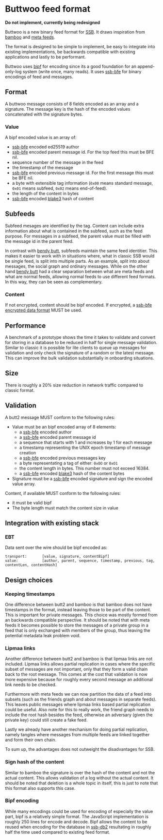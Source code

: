 # Buttwoo feed format

**Do not implement, currently being redesigned**

Buttwoo is a new binary feed format for [SSB]. It draws inspiration
from [bamboo] and [meta feeds].

The format is designed to be simple to implement, be easy to integrate
into existing implementations, be backwards compatible with existing
applications and lastly to be performant.

Buttwoo uses [bipf] for encoding since its a good foundation for an
append-only-log system (write once, many reads). It uses [ssb-bfe] for
binary encodings of feed and messages.

## Format

A buttwoo message consists of 8 fields encoded as an array and a
signature. The message key is the hash of the encoded values
concatenated with the signature bytes.

### Value

A bipf encoded value is an array of:

 - [ssb-bfe] encoded ed25519 author
 - [ssb-bfe] encoded parent message id. For the top feed this must be
   BFE nil.
 - sequence number of the message in the feed
 - the timestamp of the message
 - [ssb-bfe] encoded previous message id. For the first message this
   must be BFE nil.
 - a byte with extensible tag information (`0x00` means standard
   message, `0x01` means subfeed, `0x02` means end-of-feed).
 - the length of the content in bytes
 - [ssb-bfe] encoded [blake3] hash of content

## Subfeeds

Subfeed mesages are identified by the tag. Content can include extra
information about what is contained in the subfeed, such as the feed
purpose. For messages in a subfeed, the parent value must be filled
with the message id in the parent feed.

In contrast with [bendy butt], subfeeds maintain the same feed
identitier. This makes it easier to work with in situations where,
what in classic SSB would be single feed, is split into multiple
parts. As an example, split into about messages, the social graph and
ordinary messages. While on the other hand [bendy butt] had a clear
separation between what are meta feeds and what are normal feeds,
allowing normal feeds to use different feed formats. In this way, they
can be seen as complementary.

### Content

If not encrypted, content should be bipf encoded. If encrypted, a
[ssb-bfe encrypted data format] MUST be used.

## Performance

A benchmark of a prototype shows the time it takes to validate and
convert for storing in a database to be reduced in half for single
message validation. Similar to classic it is possible for lite clients
to queue up messages for validation and only check the signature of a
random or the latest message. This can improve the bulk validation
substantially in onboarding situations.

## Size

There is roughly a 20% size reduction in network traffic compared to
classic format.

## Validation

A butt2 message MUST conform to the following rules:
 - Value must be an bipf encoded array of 8 elements:
   - a [ssb-bfe] encoded author
   - a [ssb-bfe] encoded parent message id
   - a sequence that starts with 1 and increases by 1 for each message
   - a timestamp representing the UNIX epoch timestamp of message
     creation
   - a [ssb-bfe] encoded previous messages key
   - a byte representating a tag of either: `0xOO` or `0xO1`
   - the content length in bytes. This number must not exceed 16384.
   - a [ssb-bfe] encoded [blake3] hash of the content bytes
 - Signature must be a [ssb-bfe] encoded signature and sign the
   encoded value array.

Content, if available MUST conform to the following rules: 
 - it must be valid bipf
 - The byte length must match the content size in value

## Integration with existing stack

### EBT

Data sent over the wire should be bipf encoded as:

```
transport:       [value, signature, contentBipf]
value:           [author, parent, sequence, timestamp, previous, tag, contentLen, contentHash]
```

## Design choices

### Keeping timestamps

One difference between butt2 and bamboo is that bamboo does not have
timestamps in the format, instead leaving those to be part of the
content. This is important for private messages. This choice was
mostly formed from an backwards compatible perspective. It should be
noted that with meta feeds it becomes possible to store the messages
of a private group in a feed that is only exchanged with members of
the group, thus leaving the potential metadata leak problem void.

### Lipmaa links

Another difference between butt2 and bamboo is that lipmaa links are
not included. Lipmaa links allows partial replication in cases where
the specific subset of messages are not important, only that they form
a valid chain back to the root message. This comes at the cost that
validation is now more expensive because for roughly every second
message an additional link needs to be checked.

Furthermore with meta feeds we can now partition the data of a feed
into subsets (such as the friends graph and about messages in separate
feeds). This leaves public messages where lipmaa links based partial
replication could be useful. Also note for this to really work, the
friend graph needs to include the root hash besides the feed,
otherwise an adversary (given the private key) could still create a
fake feed. 

Lastly we already have another mechanism for doing partial
replication, namely tangles where messages from multiple feeds are
linked together and form their own chain.

To sum up, the advantages does not outweight the disadvantages for
SSB.

### Sign hash of the content

Similar to bamboo the signature is over the hash of the content and
not the actual content. This allows validation of a log without the
actual content. It should be noted that deletion is a whole topic in
itself, this is just to note that this format also supports this case.

### Bipf encoding

While many encodings could be used for encoding of especially the
value part, bipf is a relatively simple format. The JavaScript
implementation is roughly 250 lines for encode and decode. Bipf allows
the content to be reused when encoding for the database in [ssb-db2]
resultating in roughly half the time used compared to existing feed
format.

[SSB]: https://ssbc.github.io/scuttlebutt-protocol-guide/
[meta feeds]: https://github.com/ssb-ngi-pointer/ssb-meta-feeds-spec
[bendy butt]: https://github.com/ssb-ngi-pointer/bendy-butt-spec
[bipf]: https://github.com/ssbc/bipf
[bamboo]: https://github.com/AljoschaMeyer/bamboo/
[ssb-bfe]: https://github.com/ssb-ngi-pointer/ssb-bfe-spec
[ssb-bfe encrypted data format]: https://github.com/ssb-ngi-pointer/ssb-bfe-spec#5-encrypted-data-formats
[blake3]: https://github.com/BLAKE3-team/BLAKE3
[EBT]: https://github.com/ssbc/ssb-ebt
[ssb-db2]: https://github.com/ssb-ngi-pointer/ssb-db2
[Why it is ok to sign hashes instead of full messages]: https://crypto.stackexchange.com/questions/6335/is-signing-a-hash-instead-of-the-full-data-considered-secure
